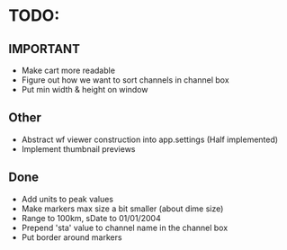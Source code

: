 # TODO:

## IMPORTANT
* Make cart more readable
* Figure out how we want to sort channels in channel box
* Put min width & height on window

## Other
* Abstract wf viewer construction into app.settings (Half implemented)
* Implement thumbnail previews

## Done
* Add units to peak values
* Make markers max size a bit smaller (about dime size)
* Range to 100km, sDate to 01/01/2004
* Prepend 'sta' value to channel name in the channel box
* Put border around markers
